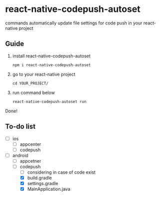 # react-native-codepush-autoset

commands automatically update file settings for code push in your react-native project

## Guide

1. install react-native-codepush-autoset

   ```
   npm i react-native-codepush-autoset
   ```

2. go to your react-native project

   ```
   cd YOUR_PROJECT/
   ```

3. run command below
   ```
   react-native-codepush-autoset run
   ```

Done!

## To-do list

- [ ] ios
  - [ ] appcenter
  - [ ] codepush
- [ ] android
  - [ ] appcetner
  - [ ] codepush
    - [ ] considering in case of code exist
    - [x] build.gradle
    - [x] settings.gradle
    - [x] MainApplication.java
